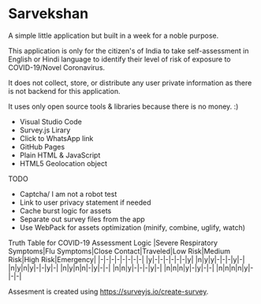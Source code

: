 # Sarvekshan

A simple little application but built in a week for a noble purpose.

This application is only for the citizen's of India to take self-assessment in English or Hindi language to identify their level of risk of exposure to COVID-19/Novel Coronavirus.

It does not collect, store, or distribute any user private information as there is not backend for this application.

It uses only open source tools & libraries because there is no money. :)
- Visual Studio Code
- Survey.js Lirary
- Click to WhatsApp link
- GitHub Pages
- Plain HTML & JavaScript 
- HTML5 Geolocation object

TODO
- Captcha/ I am not a robot test
- Link to user privacy statement if needed
- Cache burst logic for assets
- Separate out survey files from the app
- Use WebPack for assets optimization (minify, combine, uglify, watch)

Truth Table for COVID-19 Assessment Logic
|Severe Respiratory Symptoms|Flu Symptoms|Close Contact|Traveled|Low Risk|Medium Risk|High Risk|Emergency|
|-|-|-|-|-|-|-|-|
|y|-|-|-|-|-|-|y|
|n|y|y|-|-|-|y|-|
|n|y|n|y|-|-|y|-|
|n|y|n|n|-|y|-|-|
|n|n|y|-|-|-|y|-|
|n|n|n|y|-|y|-|-|
|n|n|n|n|y|-|-|-|

Assesment is created using https://surveyjs.io/create-survey.
